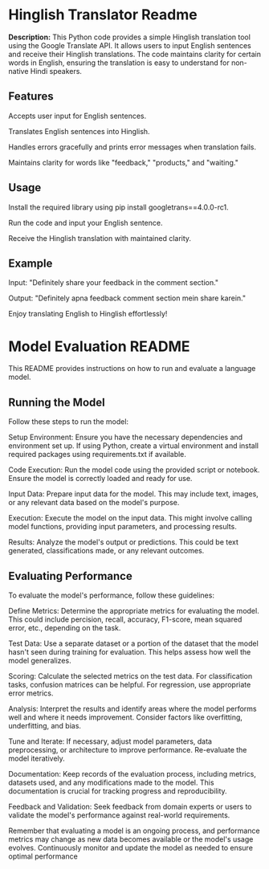 # Hinglish Translator Readme

__Description:__
This Python code provides a simple Hinglish translation tool using the Google Translate API. It allows users to input English sentences and receive their Hinglish translations. The code maintains clarity for certain words in English, ensuring the translation is easy to understand for non-native Hindi speakers.

## Features ##

Accepts user input for English sentences.

Translates English sentences into Hinglish.

Handles errors gracefully and prints error messages when translation fails.

Maintains clarity for words like "feedback," "products," and "waiting."

## Usage ##

Install the required library using pip install googletrans==4.0.0-rc1.

Run the code and input your English sentence.

Receive the Hinglish translation with maintained clarity.

## Example ##

Input: "Definitely share your feedback in the comment section."

Output: "Definitely apna feedback comment section mein share karein."

Enjoy translating English to Hinglish effortlessly!


# Model Evaluation README #
This README provides instructions on how to run and evaluate a language model.

## Running the Model

Follow these steps to run the model:

Setup Environment: Ensure you have the necessary dependencies and environment set up. If using Python, create a virtual environment and install required packages using requirements.txt if available.

Code Execution: Run the model code using the provided script or notebook. Ensure the model is correctly loaded and ready for use.

Input Data: Prepare input data for the model. This may include text, images, or any relevant data based on the model's purpose.

Execution: Execute the model on the input data. This might involve calling model functions, providing input parameters, and processing results.

Results: Analyze the model's output or predictions. This could be text generated, classifications made, or any relevant outcomes.

## Evaluating Performance

To evaluate the model's performance, follow these guidelines:

Define Metrics: Determine the appropriate metrics for evaluating the model. This could include percision, recall, accuracy, F1-score, mean squared error, etc., depending on the task.

Test Data: Use a separate dataset or a portion of the dataset that the model hasn't seen during training for evaluation. This helps assess how well the model generalizes.

Scoring: Calculate the selected metrics on the test data. For classification tasks, confusion matrices can be helpful. For regression, use appropriate error metrics.

Analysis: Interpret the results and identify areas where the model performs well and where it needs improvement. Consider factors like overfitting, underfitting, and bias.

Tune and Iterate: If necessary, adjust model parameters, data preprocessing, or architecture to improve performance. Re-evaluate the model iteratively.

Documentation: Keep records of the evaluation process, including metrics, datasets used, and any modifications made to the model. This documentation is crucial for tracking progress and reproducibility.

Feedback and Validation: Seek feedback from domain experts or users to validate the model's performance against real-world requirements.

Remember that evaluating a model is an ongoing process, and performance metrics may change as new data becomes available or the model's usage evolves. Continuously monitor and update the model as needed to ensure optimal performance
